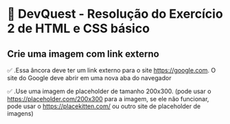 # :bricks: DevQuest - Resolução do Exercício 2 de HTML e CSS básico

## Crie uma imagem com link externo

:white_check_mark: .Essa âncora deve ter um link externo para o
site <https://google.com>. O site do Google deve abrir em uma nova aba do navegador

:white_check_mark: .Use uma imagem de placeholder de tamanho 200x300.
(pode usar o <https://placeholder.com/200x300> para a imagem, se ele não funcionar, pode usar o
<https://placekitten.com/> ou outro site de placeholder de imagens)

